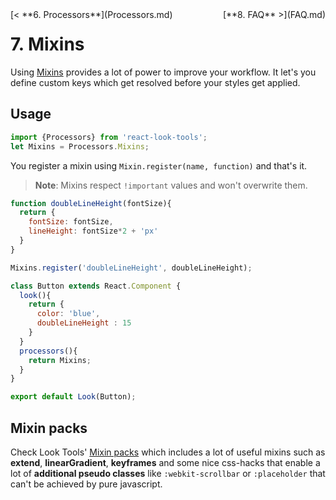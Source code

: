 <div style="float:left">[< **6. Processors**](Processors.md)</div>
<div style="float:right">[**8. FAQ** >](FAQ.md)</div>

# 7. Mixins

Using [Mixins](https://github.com/rofrischmann/react-look-tools#mixins) provides a lot of power to improve your workflow. It let's you define custom keys which get resolved before your styles get applied.

## Usage
```javascript
import {Processors} from 'react-look-tools';
let Mixins = Processors.Mixins;
```
You register a mixin using `Mixin.register(name, function)` and that's it.
> **Note**: Mixins respect `!important` values and won't overwrite them.

```javascript
function doubleLineHeight(fontSize){
  return { 
    fontSize: fontSize, 
    lineHeight: fontSize*2 + 'px'
  }
}

Mixins.register('doubleLineHeight', doubleLineHeight);

class Button extends React.Component {
  look(){
    return {
      color: 'blue',
      doubleLineHeight : 15
    }
  }
  processors(){
    return Mixins;
  }
}

export default Look(Button);
```
## Mixin packs
Check Look Tools' [Mixin packs](https://github.com/rofrischmann/react-look-tools#mixinpacks) which includes a lot of useful mixins such as **extend**, **linearGradient**, **keyframes** and some nice css-hacks that enable a lot of **additional pseudo classes** like `:webkit-scrollbar` or `:placeholder` that can't be achieved by pure javascript.